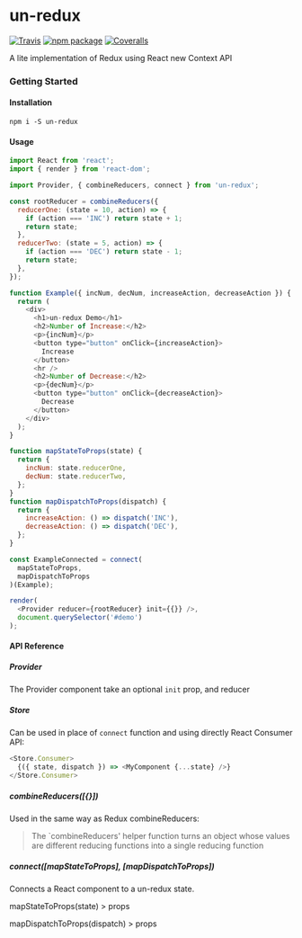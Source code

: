 # un-redux

[![Travis][build-badge]][build]
[![npm package][npm-badge]][npm]
[![Coveralls][coveralls-badge]][coveralls]

A lite implementation of Redux using React new Context API

### Getting Started

#### Installation

`npm i -S un-redux`

#### Usage

```js
import React from 'react';
import { render } from 'react-dom';

import Provider, { combineReducers, connect } from 'un-redux';

const rootReducer = combineReducers({
  reducerOne: (state = 10, action) => {
    if (action === 'INC') return state + 1;
    return state;
  },
  reducerTwo: (state = 5, action) => {
    if (action === 'DEC') return state - 1;
    return state;
  },
});

function Example({ incNum, decNum, increaseAction, decreaseAction }) {
  return (
    <div>
      <h1>un-redux Demo</h1>
      <h2>Number of Increase:</h2>
      <p>{incNum}</p>
      <button type="button" onClick={increaseAction}>
        Increase
      </button>
      <hr />
      <h2>Number of Decrease:</h2>
      <p>{decNum}</p>
      <button type="button" onClick={decreaseAction}>
        Decrease
      </button>
    </div>
  );
}

function mapStateToProps(state) {
  return {
    incNum: state.reducerOne,
    decNum: state.reducerTwo,
  };
}
function mapDispatchToProps(dispatch) {
  return {
    increaseAction: () => dispatch('INC'),
    decreaseAction: () => dispatch('DEC'),
  };
}

const ExampleConnected = connect(
  mapStateToProps,
  mapDispatchToProps
)(Example);

render(
  <Provider reducer={rootReducer} init={{}} />,
  document.querySelector('#demo')
);
```

#### API Reference

##### Provider

The Provider component take an optional `init` prop, and reducer

##### Store

Can be used in place of `connect` function and using directly React Consumer API:

```js
<Store.Consumer>
  {({ state, dispatch }) => <MyComponent {...state} />}
</Store.Consumer>
```

##### combineReducers([{}])

Used in the same way as Redux combineReducers:

> The `combineReducers' helper function turns an object whose values are different reducing functions into a single reducing function

##### connect([mapStateToProps], [mapDispatchToProps])

Connects a React component to a un-redux state.

mapStateToProps(state) > props

mapDispatchToProps(dispatch) > props

[build-badge]: https://img.shields.io/travis/user/repo/master.png?style=flat-square
[build]: https://travis-ci.org/user/repo
[npm-badge]: https://img.shields.io/npm/v/npm-package.png?style=flat-square
[npm]: https://www.npmjs.org/package/npm-package
[coveralls-badge]: https://img.shields.io/coveralls/user/repo/master.png?style=flat-square
[coveralls]: https://coveralls.io/github/user/repo
